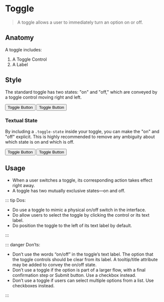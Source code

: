 # Toggle

> A toggle allows a user to immediately turn an option on or off.

## Anatomy

A toggle includes:

1. A Toggle Control
2. A Label

## Style

The standard toggle has two states: "on" and "off," which are conveyed by a toggle control moving right and left.

<button class="button button--toggle" type="button" role="switch" aria-checked="true">Toggle Button</button>
<button class="button button--toggle" type="button" role="switch" aria-checked="false">Toggle Button</button>

### Textual State

By including a `.toggle-state` inside your toggle, you can make the "on" and "off" explicit.
This is highly recommended to remove any ambiguity about which state is on and which is off.

<button class="button button--toggle" type="button" role="switch" aria-checked="true">
  <div class="toggle-state"></div>
  Toggle Button
</button>
<button class="button button--toggle" type="button" role="switch" aria-checked="false">
  <div class="toggle-state"></div>
  Toggle Button
</button>

## Usage

- When a user switches a toggle, its corresponding action takes effect right away.
- A toggle has two mutually exclusive states&mdash;on and off.

::: tip Dos:

- Do use a toggle to mimic a physical on/off switch in the interface.
- Do allow users to select the toggle by clicking the control or its text label.
- Do position the toggle to the left of its text label by default.

:::

::: danger Don’ts:

- Don’t use the words “on/off” in the toggle’s text label. The option that the toggle controls should be clear from its label. A tooltip/title attribute may be added to convey the on/off state.
- Don’t use a toggle if the option is part of a larger flow, with a final confirmation step or Submit button. Use a checkbox instead.
- Don’t use a toggle if users can select multiple options from a list. Use checkboxes instead.

:::

<style lang="scss">
@import '~@nds/core/src/components/button/index';
</style>
